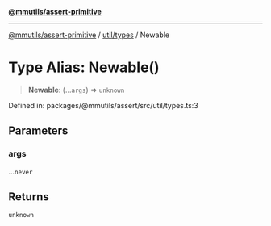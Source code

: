 [**@mmutils/assert-primitive**](../../../README.md)

***

[@mmutils/assert-primitive](../../../modules.md) / [util/types](../README.md) / Newable

# Type Alias: Newable()

> **Newable**: (...`args`) => `unknown`

Defined in: packages/@mmutils/assert/src/util/types.ts:3

## Parameters

### args

...`never`

## Returns

`unknown`
